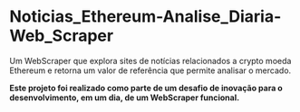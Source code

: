 # Noticias_Ethereum-Analise_Diaria-Web_Scraper
Um WebScraper que explora sites de notícias relacionados a crypto moeda Ethereum e retorna um valor de referência que permite analisar o mercado.

**Este projeto foi realizado como parte de um desafio de inovação para o desenvolvimento, em um dia, de um WebScraper funcional.**
